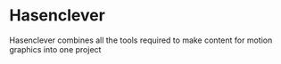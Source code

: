 # Hasenclever
Hasenclever combines all the tools required to make content for motion graphics into one project
